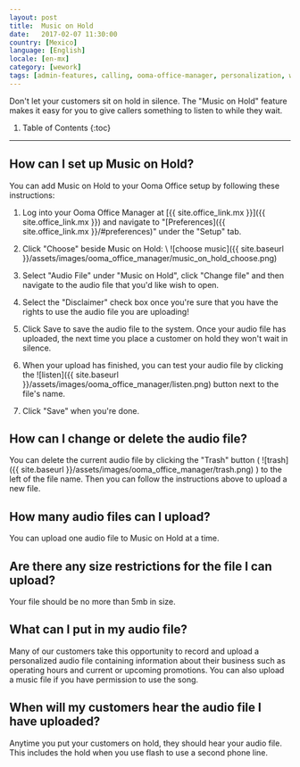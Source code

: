 ```yaml
---
layout: post
title:  Music on Hold
date:   2017-02-07 11:30:00
country: [Mexico]
language: [English]
locale: [en-mx]
category: [wework]
tags: [admin-features, calling, ooma-office-manager, personalization, wework]
---
```


Don't let your customers sit on hold in silence. The "Music on Hold" feature makes it easy for you to give callers something to listen to while they wait.

1. Table of Contents
{:toc}
* * *

## How can I set up Music on Hold?

You can add Music on Hold to your Ooma Office setup by following these instructions:

1. Log into your Ooma Office Manager at [{{ site.office_link.mx }}]({{ site.office_link.mx }}) and navigate to "[Preferences]({{ site.office_link.mx }}/#preferences)" under the "Setup" tab.
2. Click "Choose" beside Music on Hold: \\
   ![choose music]({{ site.baseurl }}/assets/images/ooma_office_manager/music_on_hold_choose.png)

3. Select "Audio File" under "Music on Hold", click "Change file" and then navigate to the audio file that you'd like wish to open.
4. Select the "Disclaimer" check box once you're sure that you have the rights to use the audio file you are uploading!
5. Click Save to save the audio file to the system. Once your audio file has uploaded, the next time you place a customer on hold they won't wait in silence.
6. When your upload has finished, you can test your audio file by clicking the ![listen]({{ site.baseurl }}/assets/images/ooma_office_manager/listen.png) button next to the file's name.
7. Click "Save" when you're done.

## How can I change or delete the audio file?

You can delete the current audio file by clicking the "Trash" button ( ![trash]({{ site.baseurl }}/assets/images/ooma_office_manager/trash.png) ) to the left of the file name. Then you can follow the instructions above to upload a new file.

## How many audio files can I upload?

You can upload one audio file to Music on Hold at a time.

## Are there any size restrictions for the file I can upload?

Your file should be no more than 5mb in size.

## What can I put in my audio file?

Many of our customers take this opportunity to record and upload a personalized audio file containing information about their business such as operating hours and current or upcoming promotions. You can also upload a music file if you have permission to use the song.

## When will my customers hear the audio file I have uploaded?

Anytime you put your customers on hold, they should hear your audio file. This includes the hold when you use flash to use a second phone line.